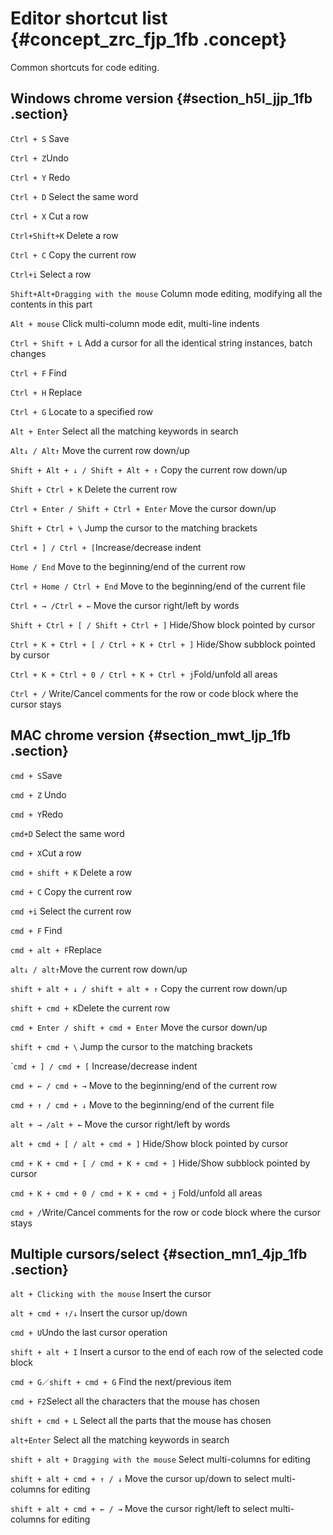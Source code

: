 # Editor shortcut list {#concept_zrc_fjp_1fb .concept}

Common shortcuts for code editing.

## Windows chrome version {#section_h5l_jjp_1fb .section}

`Ctrl + S` Save

`Ctrl + Z`Undo

`Ctrl + Y` Redo

`Ctrl + D` Select the same word

`Ctrl + X` Cut a row

`Ctrl+Shift+K` Delete a row

`Ctrl + C` Copy the current row

`Ctrl+i` Select a row

`Shift+Alt+Dragging with the mouse` Column mode editing, modifying all the contents in this part

`Alt + mouse` Click multi-column mode edit, multi-line indents

`Ctrl + Shift + L` Add a cursor for all the identical string instances, batch changes

`Ctrl + F` Find

`Ctrl + H` Replace

`Ctrl + G` Locate to a specified row

`Alt + Enter` Select all the matching keywords in search

`Alt↓ / Alt↑` Move the current row down/up

`Shift + Alt + ↓ / Shift + Alt + ↑` Copy the current row down/up

`Shift + Ctrl + K` Delete the current row

`Ctrl + Enter / Shift + Ctrl + Enter` Move the cursor down/up

`Shift + Ctrl + \` Jump the cursor to the matching brackets

`Ctrl + ] / Ctrl + [`Increase/decrease indent

`Home / End` Move to the beginning/end of the current row

`Ctrl + Home / Ctrl + End` Move to the beginning/end of the current file

`Ctrl + → /Ctrl + ←` Move the cursor right/left by words

`Shift + Ctrl + [ / Shift + Ctrl + ]` Hide/Show block pointed by cursor

`Ctrl + K + Ctrl + [ / Ctrl + K + Ctrl + ]` Hide/Show subblock pointed by cursor

`Ctrl + K + Ctrl + 0 / Ctrl + K + Ctrl + j`Fold/unfold all areas

`Ctrl + /` Write/Cancel comments for the row or code block where the cursor stays

## MAC chrome version {#section_mwt_ljp_1fb .section}

`cmd + S`Save

`cmd + Z` Undo

`cmd + Y`Redo

`cmd+D` Select the same word

`cmd + X`Cut a row

`cmd + shift + K` Delete a row

`cmd + C` Copy the current row

`cmd +i` Select the current row

`cmd + F` Find

`cmd + alt + F`Replace

`alt↓ / alt↑`Move the current row down/up

`shift + alt + ↓ / shift + alt + ↑` Copy the current row down/up

`shift + cmd + K`Delete the current row

`cmd + Enter / shift + cmd + Enter` Move the cursor down/up

`shift + cmd + \` Jump the cursor to the matching brackets

\``cmd + ] / cmd + [` Increase/decrease indent

`cmd + ← / cmd + →` Move to the beginning/end of the current row

`cmd + ↑ / cmd + ↓` Move to the beginning/end of the current file

`alt + → /alt + ←` Move the cursor right/left by words

`alt + cmd + [ / alt + cmd + ]` Hide/Show block pointed by cursor

`cmd + K + cmd + [ / cmd + K + cmd + ]` Hide/Show subblock pointed by cursor

`cmd + K + cmd + 0 / cmd + K + cmd + j` Fold/unfold all areas

`cmd + /`Write/Cancel comments for the row or code block where the cursor stays

## Multiple cursors/select {#section_mn1_4jp_1fb .section}

`alt + Clicking with the mouse` Insert the cursor

`alt + cmd + ↑/↓` Insert the cursor up/down

`cmd + U`Undo the last cursor operation

`shift + alt + I` Insert a cursor to the end of each row of the selected code block

`cmd + G／shift + cmd + G` Find the next/previous item

`cmd + F2`Select all the characters that the mouse has chosen

`shift + cmd + L` Select all the parts that the mouse has chosen

`alt+Enter` Select all the matching keywords in search

`shift + alt + Dragging with the mouse` Select multi-columns for editing

`shift + alt + cmd + ↑ / ↓` Move the cursor up/down to select multi-columns for editing

`shift + alt + cmd + ← / →` Move the cursor right/left to select multi-columns for editing


